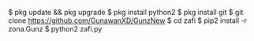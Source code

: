 $ pkg update && pkg upgrade
$ pkg install python2
$ pkg install git
$ git clone https://github.com/GunawanXD/GunzNew
$ cd zafi
$ pip2 install -r zona.Gunz
$ python2 zafi.py
